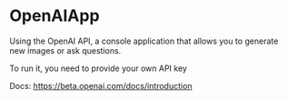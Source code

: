 # OpenAIApp

Using the OpenAI API, a console application that allows you to generate new images or ask questions. 

To run it, you need to provide your own API key

Docs: https://beta.openai.com/docs/introduction
